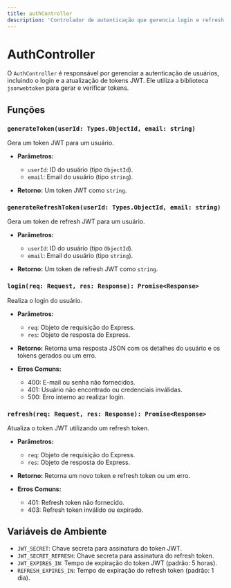 ```yaml
---
title: authController
description: 'Controlador de autenticação que gerencia login e refresh de tokens.'
---
```


# AuthController

O `AuthController` é responsável por gerenciar a autenticação de usuários, incluindo o login e a atualização de tokens JWT. Ele utiliza a biblioteca `jsonwebtoken` para gerar e verificar tokens.

## Funções

### `generateToken(userId: Types.ObjectId, email: string)`

Gera um token JWT para um usuário.

- **Parâmetros:**
  - `userId`: ID do usuário (tipo `ObjectId`).
  - `email`: Email do usuário (tipo `string`).

- **Retorno:** Um token JWT como `string`.

### `generateRefreshToken(userId: Types.ObjectId, email: string)`

Gera um token de refresh JWT para um usuário.

- **Parâmetros:**
  - `userId`: ID do usuário (tipo `ObjectId`).
  - `email`: Email do usuário (tipo `string`).

- **Retorno:** Um token de refresh JWT como `string`.

### `login(req: Request, res: Response): Promise<Response>`

Realiza o login do usuário.

- **Parâmetros:**
  - `req`: Objeto de requisição do Express.
  - `res`: Objeto de resposta do Express.

- **Retorno:** Retorna uma resposta JSON com os detalhes do usuário e os tokens gerados ou um erro.

- **Erros Comuns:**
  - 400: E-mail ou senha não fornecidos.
  - 401: Usuário não encontrado ou credenciais inválidas.
  - 500: Erro interno ao realizar login.

### `refresh(req: Request, res: Response): Promise<Response>`

Atualiza o token JWT utilizando um refresh token.

- **Parâmetros:**
  - `req`: Objeto de requisição do Express.
  - `res`: Objeto de resposta do Express.

- **Retorno:** Retorna um novo token e refresh token ou um erro.

- **Erros Comuns:**
  - 401: Refresh token não fornecido.
  - 403: Refresh token inválido ou expirado.

## Variáveis de Ambiente

- `JWT_SECRET`: Chave secreta para assinatura do token JWT.
- `JWT_SECRET_REFRESH`: Chave secreta para assinatura do refresh token.
- `JWT_EXPIRES_IN`: Tempo de expiração do token JWT (padrão: 5 horas).
- `REFRESH_EXPIRES_IN`: Tempo de expiração do refresh token (padrão: 1 dia).